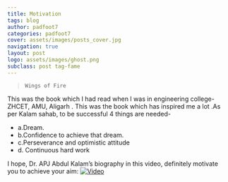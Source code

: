 ```yaml
---
title: Motivation
tags: blog
author: padfoot7
categories: padfoot7
cover: assets/images/posts_cover.jpg
navigation: true
layout: post
logo: assets/images/ghost.png
subclass: post tag-fame
---
```


> `Wings of Fire`

This was the book which I had read when I was in engineering college-ZHCET, AMU, Aligarh . This was the book which has inspired me a lot .As per Kalam sahab, to be successful 4 things are needed-

* a.Dream.                                         
* b.Confidence to achieve that dream.
* c.Perseverance and optimistic attitude
* d. Continuous hard work

I hope, Dr. APJ Abdul Kalam’s biography in this video,  definitely motivate you to achieve your aim:
[![Video](https://img.youtube.com/vi/LrdrcP2oiyU/0.jpg)](https://www.youtube.com/watch?v=LrdrcP2oiyU)